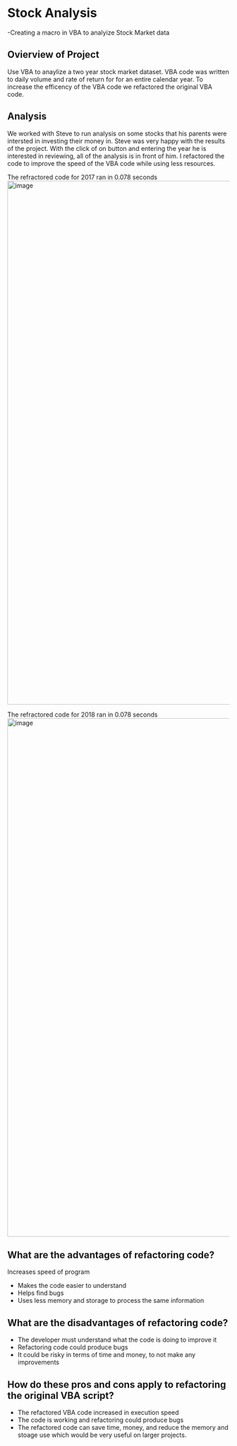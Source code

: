 # Stock Analysis
-Creating a macro in VBA to analyize Stock Market data

## Ovierview of Project
 Use VBA to anaylize a two year stock market dataset. VBA code was written to daily volume and rate of return for for an entire calendar year. To increase the efficency of the VBA code we refactored the original VBA code. 

## Analysis
We worked with Steve to run analysis on some stocks that his parents were intersted in investing their money in. Steve was very happy with the results of the project. With the click of on button and entering the year he is interested in reviewing, all of the analysis is in front of him. I refactored the code to improve the speed of the VBA code while using less resources. 

The refractored code for 2017 ran in 0.078 seconds
<img width="1188" alt="image" src="https://user-images.githubusercontent.com/91449005/154858104-368356fb-9f60-4df5-b32e-2d100a1ddc5d.png">

The refractored code for 2018 ran in 0.078 seconds
<img width="1176" alt="image" src="https://user-images.githubusercontent.com/91449005/154858047-96a7a13a-ba71-4b24-a364-a4acbcc06bdc.png">

## What are the advantages of refactoring code?

Increases speed of program
- Makes the code easier to understand
- Helps find bugs
- Uses less memory and storage to process the same information

## What are the disadvantages of refactoring code?
- The developer must understand what the code is doing to improve it
- Refactoring code could produce bugs
- It could be risky in terms of time and money, to not make any improvements

## How do these pros and cons apply to refactoring the original VBA script?
- The refactored VBA code increased in execution speed
- The code is working and refactoring could produce bugs
- The refactored code can save time, money, and reduce the memory and stoage use which would be very useful on larger projects.
